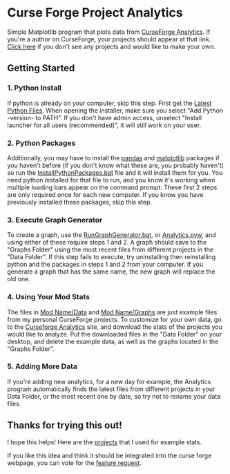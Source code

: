 # Curse Forge Project Analytics
Simple Matplotlib program that plots data from [CurseForge Analytics](https://authors.curseforge.com/dashboard/projects). If you're a author on CurseForge, your projects should appear at that link. [Click here](https://www.curseforge.com/project/create "Create a CurseForge Project") if you don't see any projects and would like to make your own.

## Getting Started
### 1. Python Install
If python is already on your computer, skip this step. First get the [Latest Python Files](https://www.python.org/downloads/ "Python Download"). When opening the installer, make sure you select "Add Python -version- to PATH". If you don't have admin access, unselect "Install launcher for all users (recommended)", it will still work on your user.

### 2. Python Packages
Additionally, you may have to install the [pandas](Analytics/Analytics.pyw#L1) and [matplotlib](Analytics/Analytics.pyw#L2) packages if you haven't before (if you don't know what these are, you probably haven't) so run the [InstallPythonPackages.bat](Analytics/Run/InstallPythonPackages.bat) file and it will install them for you. You need python installed for that file to run, and you know it's working when multiple loading bars appear on the command prompt. These first 2 steps are only required once for each new computer. If you know you have previously installed these packages, skip this step.

### 3. Execute Graph Generator
To create a graph, use the [RunGraphGenerator.bat](Analytics/Run/RunGraphGenerator.bat), or [Analytics.pyw](Analytics/Analytics.pyw), and using either of these require steps 1 and 2. A graph should save to the "Graphs Folder" using the most recent files from different projects in the "Data Folder". If this step fails to execute, try uninstalling then reinstalling python and the packages in steps 1 and 2 from your computer. If you generate a graph that has the same name, the new graph will replace the old one. 

### 4. Using Your Mod Stats
The files in [Mod Name/Data](Analytics/Data "Data Folder") and [Mod Name/Graphs](Analytics/Graphs "Graphs Folder") are just example files from my personal CurseForge projects. To customize for your own data, go to the [Curseforge Analytics](https://authors.curseforge.com/dashboard/projects) site, and download the stats of the projects you would like to analyze. Put the downloaded files in the "Data Folder" on your desktop, and delete the example data, as well as the graphs located in the "Graphs Folder".

### 5. Adding More Data
If you're adding new analytics, for a new day for example, the Analytics program automatically finds the latest files from different projects in your Data Folder, or the most recent one by date, so try not to rename your data files.

## Thanks for trying this out!
I hope this helps! Here are the [projects](https://www.curseforge.com/members/baconbombingdeveloper/projects "BaconBombingDeveloper CurseForge Projects") that I used for example stats.

If you like this idea and think it should be integrated into the curse forge webpage, you can vote for the [feature request](https://twitch.uservoice.com/forums/915910-game-mods-curseforge/suggestions/40317994-plots-for-author-project-analytics "Vote on Twitch").
